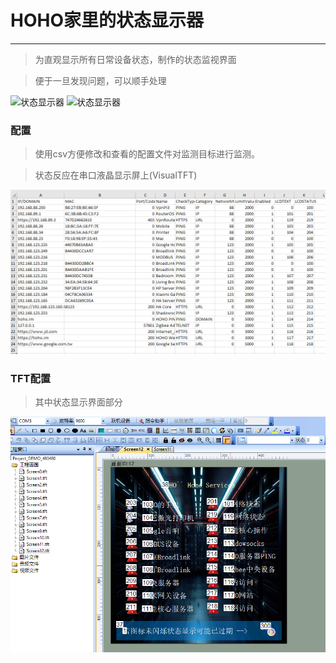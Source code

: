 # HOHO家里的状态显示器
---
> 为直观显示所有日常设备状态，制作的状态监视界面

> 便于一旦发现问题，可以顺手处理


![状态显示器](images/微信图片_20210306170921.jpg)
![状态显示器](images/微信图片_20210306171123.jpg)

### 配置
> 使用csv方便修改和查看的配置文件对监测目标进行监测。

> 状态反应在串口液晶显示屏上(VisualTFT)

![状态显示器](images\微信截图_20210306171344.png)

### TFT配置
> 其中状态显示界面部分

![状态显示器](images\微信截图_20210306171605.png)
